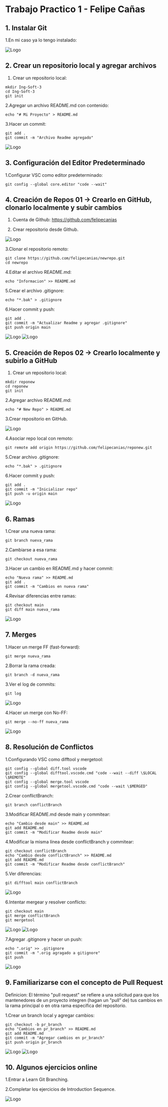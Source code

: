 # Trabajo Practico 1 - Felipe Cañas

## 1. Instalar Git

1.En mi caso ya lo tengo instalado:

![Logo](./images/img1.png)

## 2. Crear un repositorio local y agregar archivos

1. Crear un repositorio local:

```
mkdir Ing-Soft-3
cd Ing-Soft-3
git init
```

 2.Agregar un archivo README.md con contenido:
```
echo "# Mi Proyecto" > README.md
```

 3.Hacer un commit:
```
git add .
git commit -m "Archivo Readme agregado"
```

![Logo](./images/img2.png)

## 3. Configuración del Editor Predeterminado

 1.Configurar VSC como editor predeterminado:
```
git config --global core.editor "code --wait"
```

## 4. Creación de Repos 01 -> Crearlo en GitHub, clonarlo localmente y subir cambios

 1. Cuenta de Github: https://github.com/felipecanias

 2. Crear repositorio desde Github.

![Logo](./images/img3.png)

 3.Clonar el repositorio remoto:
```
git clone https://github.com/felipecanias/newrepo.git
cd newrepo
```

 4.Editar el archivo README.md:
```
echo "Informacion" >> README.md
```

 5.Crear el archivo .gitignore:
```
echo "*.bak" > .gitignore
```

 6.Hacer commit y push:
```
git add .
git commit -m "Actualizar Readme y agregar .gitignore"
git push origin main
```

![Logo](./images/img4.png)
![Logo](./images/img5.png)

## 5. Creación de Repos 02 -> Crearlo localmente y subirlo a GitHub

 1. Crear un repositorio local:
```
mkdir reponew
cd reponew
git init
```

 2.Agregar archivo README.md:
```
echo "# New Repo" > README.md
```

 3.Crear repositorio en GitHub.

![Logo](./images/img6.png)

 4.Asociar repo local con remoto:
```
git remote add origin https://github.com/felipecanias/reponew.git
```

 5.Crear archivo .gitignore:
```
echo "*.bak" > .gitignore
```

 6.Hacer commit y push:
```
git add .
git commit -m "Inicializar repo"
git push -u origin main
```

![Logo](./images/img7.png)

## 6. Ramas

 1.Crear una nueva rama:
```
git branch nueva_rama
```

 2.Cambiarse a esa rama:
```
git checkout nueva_rama
```

 3.Hacer un cambio en README.md y hacer commit:
```
echo "Nueva rama" >> README.md
git add .
git commit -m "Cambios en nueva rama"
```

 4.Revisar diferencias entre ramas:
```
git checkout main
git diff main nueva_rama
```

![Logo](./images/img8.png)

## 7. Merges

 1.Hacer un merge FF (fast-forward):
```
git merge nueva_rama
```

 2.Borrar la rama creada:
```
git branch -d nueva_rama
```

 3.Ver el log de commits:
```
git log
```

![Logo](./images/img9.png)

 4.Hacer un merge con No-FF:
```
git merge --no-ff nueva_rama
```


![Logo](./images/img10.png)

## 8. Resolución de Conflictos

 1.Configurando VSC como difftool y mergetool:
```
git config --global diff.tool vscode
git config --global difftool.vscode.cmd "code --wait --diff \$LOCAL \$REMOTE"
git config --global merge.tool vscode
git config --global mergetool.vscode.cmd "code --wait \$MERGED"
```

 2.Crear conflictBranch:
```
git branch conflictBranch
```

 3.Modificar README.md desde main y commitear:
```
echo "Cambio desde main" >> README.md
git add README.md
git commit -m "Modificar Readme desde main"
```

 4.Modificar la misma línea desde conflictBranch y commitear:
```
git checkout conflictBranch
echo "Cambio desde conflictBranch" >> README.md
git add README.md
git commit -m "Modificar Readme desde conflictBranch"
```

 5.Ver diferencias:
```
git difftool main conflictBranch
```
![Logo](./images/img11.png)

 6.Intentar mergear y resolver conflicto:
```
git checkout main
git merge conflictBranch
git mergetool
```

![Logo](./images/img12.png)
![Logo](./images/img13.png)

 7.Agregar .gitignore y hacer un push:
```
echo ".orig" >> .gitignore
git commit -m ".orig agragado a gitignore"
git push
```

![Logo](./images/img14.png)

## 9. Familiarizarse con el concepto de Pull Request
 Definicion: El término "pull request" se refiere a una solicitud para que los mantenedores de un proyecto integren (hagan un "pull" de) tus cambios en la rama principal o en otra rama específica del repositorio.

 1.Crear un branch local y agregar cambios:
```
git checkout -b pr_branch
echo "Cambios en pr_branch" >> README.md
git add README.md
git commit -m "Agregar cambios en pr_branch"
git push origin pr_branch
```
![Logo](./images/img15.png)
![Logo](./images/img16.png)

## 10. Algunos ejercicios online

1.Entrar a Learn Git Branching.

2.Completar los ejercicios de Introduction Sequence.

![Logo](./images/img17.png)


